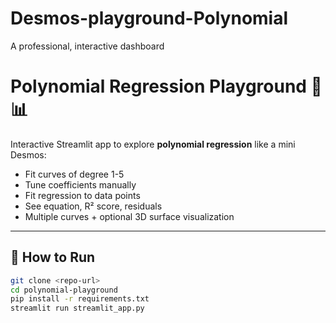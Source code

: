 # Desmos-playground-Polynomial
A professional, interactive dashboard
# Polynomial Regression Playground 🧮📊

Interactive Streamlit app to explore **polynomial regression** like a mini Desmos:

- Fit curves of degree 1-5
- Tune coefficients manually
- Fit regression to data points
- See equation, R² score, residuals
- Multiple curves + optional 3D surface visualization

---

## 🚀 How to Run

```bash
git clone <repo-url>
cd polynomial-playground
pip install -r requirements.txt
streamlit run streamlit_app.py
